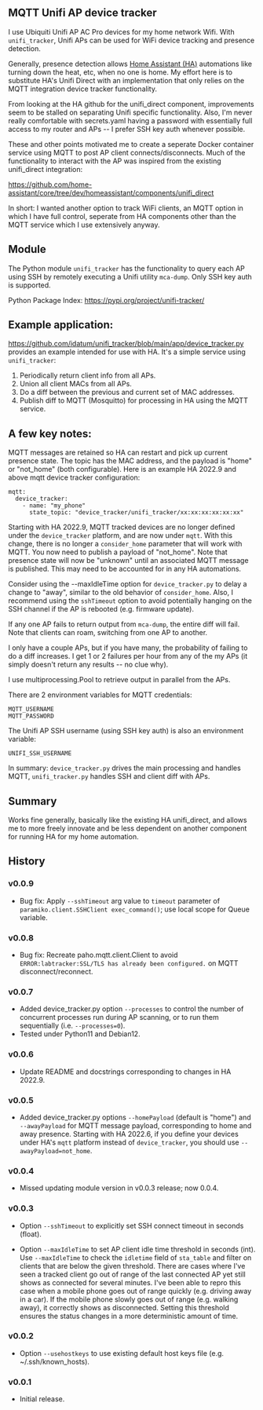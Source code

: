 MQTT Unifi AP device tracker
-
I use Ubiquiti Unifi AP AC Pro devices for my home network Wifi. With ```unifi_tracker```, Unifi APs can be used for WiFi device tracking and presence detection.

Generally, presence detection allows [Home Assistant (HA)](https://www.home-assistant.io/) automations like turning down the heat, etc, when no one is home. My effort here is to substitute HA's Unifi Direct with an implementation that only relies on the MQTT integration device tracker functionality.

From looking at the HA github for the unifi_direct component, improvements seem to be stalled on separating Unifi specific functionality. Also, I'm never really comfortable with secrets.yaml having a password with essentially full access to my router and APs -- I prefer SSH key auth whenever possible.

These and other points motivated me to create a seperate Docker container service using MQTT to post AP client connects/disconnects. Much of the functionality to interact with the AP was inspired from the existing unifi_direct integration:

https://github.com/home-assistant/core/tree/dev/homeassistant/components/unifi_direct

In short: I wanted another option to track WiFi clients, an MQTT option in which I have full control, seperate from HA components other than the MQTT service which I use extensively anyway.

Module
-
The Python module ```unifi_tracker``` has the functionality to query each AP using SSH by remotely executing a Unifi utility ```mca-dump```. Only SSH key auth is supported.

Python Package Index:
https://pypi.org/project/unifi-tracker/

Example application:
- 
https://github.com/idatum/unifi_tracker/blob/main/app/device_tracker.py provides an example intended for use with HA. It's a simple service using ```unifi_tracker```:

1. Periodically return client info from all APs.
2. Union all client MACs from all APs.
3. Do a diff between the previous and current set of MAC addresses.
4. Publish diff to MQTT (Mosquitto) for processing in HA using the MQTT service.

A few key notes:
-
MQTT messages are retained so HA can restart and pick up current presence state. The topic has the MAC address, and the payload is "home" or "not_home" (both configurable). Here is an example HA 2022.9 and above mqtt device tracker configuration:
```
mqtt:
  device_tracker:
    - name: "my_phone"
      state_topic: "device_tracker/unifi_tracker/xx:xx:xx:xx:xx:xx"
  ```

Starting with HA 2022.9, MQTT tracked devices are no longer defined under the ```device_tracker``` platform, and are now under ```mqtt```. With this change, there is no longer a  ```consider_home``` parameter that will work with MQTT. You now need to publish a payload of "not_home". Note that presence state will now be "unknown" until an associated MQTT message is published. This may need to be accounted for in any HA automations.

Consider using the --maxIdleTime option for ```device_tracker.py``` to delay a change to "away", similar to the old behavior of ```consider_home```. Also, I recommend using the ```sshTimeout``` option to avoid potentially hanging on the SSH channel if the AP is rebooted (e.g. firmware update).

If any one AP fails to return output from ```mca-dump```, the entire diff will fail. Note that clients can roam, switching from one AP to another.

I only have a couple APs, but if you have many, the probability of failing to do a diff increases. I get 1 or 2 failures per hour from any of the my APs (it simply doesn't return any results -- no clue why).

I use multiprocessing.Pool to retrieve output in parallel from the APs.

There are 2 environment variables for MQTT credentials:
```
MQTT_USERNAME
MQTT_PASSWORD
```  
The Unifi AP SSH username (using SSH key auth) is also an environment variable:
```
UNIFI_SSH_USERNAME
```

In summary: ```device_tracker.py``` drives the main processing and handles MQTT, ```unifi_tracker.py``` handles SSH and client diff with APs.

Summary
-
Works fine generally, basically like the existing HA unifi_direct, and allows me to more freely innovate and be less dependent on another component for running HA for my home automation.

History
-
### v0.0.9
- Bug fix: Apply ```--sshTimeout``` arg value to ```timeout``` parameter of ```paramiko.client.SSHClient exec_command()```; use local scope for Queue variable.
### v0.0.8
- Bug fix: Recreate paho.mqtt.client.Client to avoid ```ERROR:labtracker:SSL/TLS has already been configured.``` on MQTT disconnect/reconnect.
### v0.0.7
- Added device_tracker.py option ```--processes``` to control the number of concurrent processes run during AP scanning, or to run them sequentially (i.e. ```--processes=0```).
- Tested under Python11 and Debian12.
### v0.0.6
- Update README and docstrings corresponding to changes in HA 2022.9.
### v0.0.5
- Added device_tracker.py options ```--homePayload``` (default is "home") and ```--awayPayload``` for MQTT message payload, corresponding to home and away presence. Starting with HA 2022.6, if you define your devices under HA's ```mqtt``` platform instead of ```device_tracker```, you should use ```--awayPayload=not_home```.
### v0.0.4
- Missed updating module version in v0.0.3 release; now 0.0.4.
### v0.0.3
- Option ```--sshTimeout``` to explicitly set SSH connect timeout in seconds (float).

- Option ```--maxIdleTime``` to set AP client idle time threshold in seconds (int). Use ```--maxIdleTime``` to check the ```idletime``` field of ```sta_table``` and filter on clients that are below the given threshold. There are cases where I've seen a tracked client go out of range of the last connected AP yet still shows as connected for several minutes. I've been able to repro this case when a mobile phone goes out of range quickly (e.g. driving away in a car). If the mobile phone slowly goes out of range (e.g. walking away), it correctly shows as disconnected. Setting this threshold ensures the status changes in a more deterministic amount of time.
### v0.0.2
- Option ```--usehostkeys``` to use existing default host keys file (e.g. ~/.ssh/known_hosts).
### v0.0.1
- Initial release.
